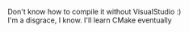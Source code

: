 Don't know how to compile it without VisualStudio :)  
I'm a disgrace, I know. I'll learn CMake eventually
